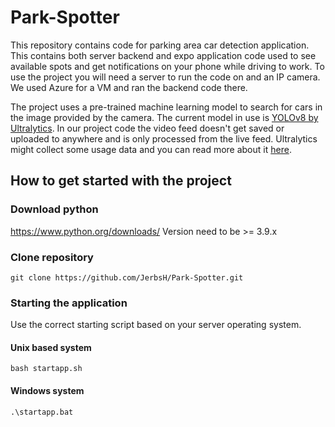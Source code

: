 # Park-Spotter
This repository contains code for parking area car detection application. This contains both server backend and expo application code used to see available spots and get notifications on your phone while driving to work. To use the project you will need a server to run the code on and an IP camera. We used Azure for a VM and ran the backend code there. 

The project uses a pre-trained machine learning model to search for cars in the image provided by the camera. The current model in use is <a href="https://docs.ultralytics.com/">YOLOv8 by Ultralytics</a>. In our project code the video feed doesn't get saved or uploaded to anywhere and is only processed from the live feed. Ultralytics might collect some usage data and you can read more about it <a href="https://docs.ultralytics.com/help/privacy/">here</a>.

## How to get started with the project 

### Download python 
https://www.python.org/downloads/
Version need to be >= 3.9.x

### Clone repository
```
git clone https://github.com/JerbsH/Park-Spotter.git
```
### Starting the application
Use the correct starting script based on your server operating system.
#### Unix based system
```
bash startapp.sh
```
#### Windows system
```
.\startapp.bat
```


